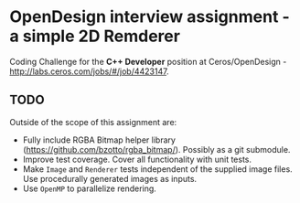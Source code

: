 # OpenDesign interview assignment - a simple 2D Remderer
Coding Challenge for the **C++ Developer** position at Ceros/OpenDesign - http://labs.ceros.com/jobs/#/job/4423147.

## TODO
Outside of the scope of this assignment are:
- Fully include RGBA Bitmap helper library (https://github.com/bzotto/rgba_bitmap/). Possibly as a git submodule.
- Improve test coverage. Cover all functionality with unit tests.
- Make `Image` and `Renderer` tests independent of the supplied image files. Use procedurally generated images as inputs.
- Use `OpenMP` to parallelize rendering.

